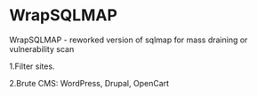 # WrapSQLMAP


WrapSQLMAP - reworked version of sqlmap for mass draining or vulnerability scan

1.Filter sites.

2.Brute CMS: WordPress, Drupal, OpenCart
